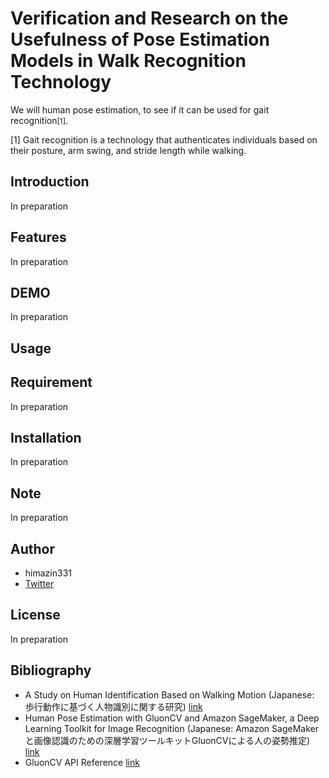 # Verification and Research on the Usefulness of Pose Estimation Models in Walk Recognition Technology
We will human pose estimation, to see if it can be used for gait recognition<span style="font-size:12px;">[1]</span>.

[1] Gait recognition is a technology that authenticates individuals based on their posture, arm swing, and stride length while walking.

## Introduction
In preparation

## Features
In preparation

## DEMO
In preparation

## Usage

## Requirement
In preparation

## Installation
In preparation

## Note
In preparation

## Author
* himazin331
* [Twitter](https://twitter.com/himazin_shotaML)

## License
In preparation

## Bibliography
- A Study on Human Identification Based on Walking Motion (Japanese: 歩行動作に基づく人物識別に関する研究) [link](https://ipsj.ixsq.nii.ac.jp/ej/index.php?active_action=repository_view_main_item_detail&page_id=13&block_id=8&item_id=186786&item_no=1)
- Human Pose Estimation with GluonCV and Amazon SageMaker, a Deep Learning Toolkit for Image Recognition (Japanese: Amazon SageMakerと画像認識のための深層学習ツールキットGluonCVによる人の姿勢推定) [link](https://dev.classmethod.jp/articles/amazon-sagemaker-gluoncv-pose-estimation/)
- GluonCV API Reference [link](https://cv.gluon.ai/api/index.html)
